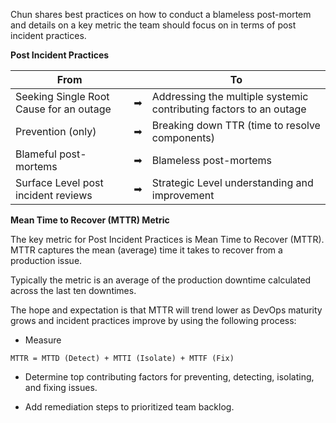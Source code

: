 Chun shares best practices on how to conduct a blameless post-mortem and details on a key metric the team should focus on in terms of post incident practices.

**Post Incident Practices**

| From || To |
| --- | --- |--- |
| Seeking Single Root Cause for an outage | ➡ | Addressing the multiple systemic contributing factors to an outage   |
| Prevention (only)   | ➡ | Breaking down TTR (time to resolve components) |
| Blameful post-mortems  | ➡ | Blameless post-mortems  |
| Surface Level post incident reviews   | ➡ | Strategic Level understanding and improvement |

**Mean Time to Recover (MTTR) Metric**

The key metric for Post Incident Practices is Mean Time to Recover (MTTR). MTTR captures the mean (average) time it takes to recover from a production issue.

Typically the metric is an average of the production downtime calculated across the last ten downtimes.

The hope and expectation is that MTTR will trend lower as DevOps maturity grows and incident practices improve by using the following process:

* Measure

`MTTR = MTTD (Detect) + MTTI (Isolate) + MTTF (Fix)`

* Determine top contributing factors for preventing, detecting, isolating, and fixing issues.

* Add remediation steps to prioritized team backlog.
